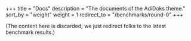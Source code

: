 +++
title = "Docs"
description = "The documents of the AdiDoks theme."
sort_by = "weight"
weight = 1
redirect_to = "/benchmarks/round-0"
+++

(The content here is discarded; we just redirect folks to the latest benchmark results.)